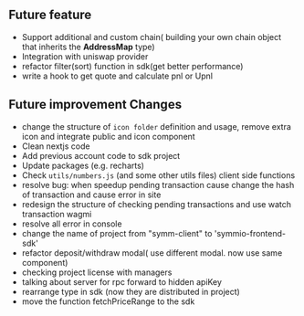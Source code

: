 ## Future feature

- Support additional and custom chain( building your own chain object that inherits the **AddressMap** type)
- Integration with uniswap provider
- refactor filter(sort) function in sdk(get better performance)
- write a hook to get quote and calculate pnl or Upnl

## Future improvement Changes

- change the structure of `icon folder` definition and usage, remove extra icon and integrate public and icon component
- Clean nextjs code
- Add previous account code to sdk project
- Update packages (e.g. recharts)
- Check `utils/numbers.js` (and some other utils files) client side functions
- resolve bug: when speedup pending transaction cause change the hash of transaction and cause error in site
- redesign the structure of checking pending transactions and use watch transaction wagmi
- resolve all error in console
- change the name of project from "symm-client" to 'symmio-frontend-sdk'
- refactor deposit/withdraw modal( use different modal. now use same component)
- checking project license with managers
- talking about server for rpc forward to hidden apiKey
- rearrange type in sdk (now they are distributed in project)
- move the function fetchPriceRange to the sdk
